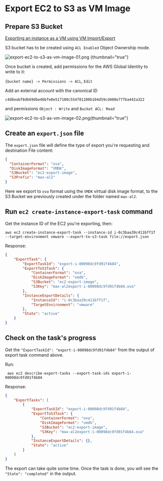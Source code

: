 # Export EC2 to S3 as VM Image

## Prepare S3 Bucket

[Exporting an instance as a VM using VM Import/Export](https://docs.aws.amazon.com/vm-import/latest/userguide/vmexport.html "Exporting an instance as a VM using VM Import/Export")

S3 bucket has to be created using `ACL Enabled` Object Ownership mode.

![export-ec2-to-s3-as-vm-image-01.png](export-ec2-to-s3-as-vm-image-01.png) {thumbnail="true"}

Once bucket is created, add permissions for the AWS Global Identity to write to it:
 
<ui-path>`{bucket name} -> Permissions -> ACL`, `Edit`</ui-path>

Add an external account with the canonical ID
```Shell
c4d8eabf8db69dbe46bfe0e517100c554f01200b104d59cd408e777ba442a322
```
and permissions `Object : Write` and `Bucket ACL: Read`

![export-ec2-to-s3-as-vm-image-02.png](export-ec2-to-s3-as-vm-image-02.png){thumbnail="true"}

## Create an `export.json` file

The `export.json` file will define the type of export you're requesting and destination
File content:
```json
{
  "ContainerFormat": "ova",
  "DiskImageFormat": "VMDK",
  "S3Bucket": "ec2-export-image",
  "S3Prefix": "max-al2"
}
```

Here we export to `ova` format using the `VMDK` virtual disk image format, to the S3 Bucket we previously created under the folder named `max-al2`.

## Run `ec2 create-instance-export-task` command

Get the instance ID of the EC2 you're exporting, then:

```shell
aws ec2 create-instance-export-task --instance-id i-0c3baa39c411bff1f --target-environment vmware --export-to-s3-task file://export.json
```

Response:

```json
{
    "ExportTask": {
        "ExportTaskId": "export-i-00098dc9fd91f4b84",
        "ExportToS3Task": {
            "ContainerFormat": "ova",
            "DiskImageFormat": "vmdk",
            "S3Bucket": "ec2-export-image",
            "S3Key": "max-al2export-i-00098dc9fd91f4b84.ova"
        },
        "InstanceExportDetails": {
            "InstanceId": "i-0c3baa39c411bff1f",
            "TargetEnvironment": "vmware"
        },
        "State": "active"
    }
}
```

## Check on the task's progress

Get the `"ExportTaskId": "export-i-00098dc9fd91f4b84"` from the output of export task command above.

Run:

```shell
 aws ec2 describe-export-tasks --export-task-ids export-i-00098dc9fd91f4b84
```

Response:

```json
{
    "ExportTasks": [
        {
            "ExportTaskId": "export-i-00098dc9fd91f4b84",
            "ExportToS3Task": {
                "ContainerFormat": "ova",
                "DiskImageFormat": "vmdk",
                "S3Bucket": "ec2-export-image",
                "S3Key": "max-al2export-i-00098dc9fd91f4b84.ova"
            },
            "InstanceExportDetails": {},
            "State": "active"
        }
    ]
}
```

The export can take quite some time. Once the task is done, you will see the `"State": "completed"` in the output.